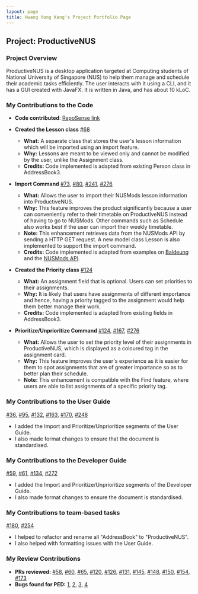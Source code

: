```yaml
---
layout: page
title: Hwang Yong Kang's Project Portfolio Page
---
```


## Project: ProductiveNUS

### Project Overview

ProductiveNUS is a desktop application targeted at Computing students of National University of Singapore (NUS) to help them manage and schedule their academic tasks efficiently. The user interacts with it using a CLI, and it has a GUI created with JavaFX. It is written in Java, and has about 10 kLoC.

### My Contributions to the Code

* **Code contributed**: [RepoSense link](https://nus-cs2103-ay2021s1.github.io/tp-dashboard/#breakdown=true&search=hyngkng)

* **Created the Lesson class**
  [\#68](https://github.com/AY2021S1-CS2103T-F11-3/tp/pull/68/files)
  * **What:** A separate class that stores the user's lesson information which will be imported using an import feature.
  * **Why:** Lessons are meant to be viewed only and cannot be modified by the user, unlike the Assignment class.
  * **Credits:** Code implemented is adapted from existing Person class in AddressBook3.

* **Import Command**
  [\#73](https://github.com/AY2021S1-CS2103T-F11-3/tp/pull/73/files),
  [\#80](https://github.com/AY2021S1-CS2103T-F11-3/tp/pull/80/files),
  [\#241](https://github.com/AY2021S1-CS2103T-F11-3/tp/pull/241/files),
  [\#276](https://github.com/AY2021S1-CS2103T-F11-3/tp/pull/276/files)
  * **What:** Allows the user to import their NUSMods lesson information into ProductiveNUS.
  * **Why:** This feature improves the product significantly because a user can conveniently refer to their timetable on ProductiveNUS instead of having to go to NUSMods. Other commands such as Schedule also works best if the user can import their weekly timetable.
  * **Note:** This enhancement retrieves data from the NUSMods API by sending a HTTP GET request. A new model class Lesson is also implemented to support the import command.
  * **Credits:** Code implemented is adapted from examples on [Baldeung](https://www.baeldung.com/java-http-request) and the [NUSMods API](https://api.nusmods.com/v2/).

* **Created the Priority class**
  [\#124](https://github.com/AY2021S1-CS2103T-F11-3/tp/pull/124/files)
    * **What:** An assignment field that is optional. Users can set priorities to their assignments.
    * **Why:** It is likely that users have assignments of different importance and hence, having a priority tagged to the assignment would help them better manage their work.
    * **Credits:** Code implemented is adapted from existing fields in AddressBook3.

* **Prioritize/Unprioritize Command**
  [\#124](https://github.com/AY2021S1-CS2103T-F11-3/tp/pull/124/files),
  [\#167](https://github.com/AY2021S1-CS2103T-F11-3/tp/pull/167/files),
  [\#276](https://github.com/AY2021S1-CS2103T-F11-3/tp/pull/276/files)
    * **What:** Allows the user to set the priority level of their assignments in ProductiveNUS, which is displayed as a coloured tag in the assignment card.
    * **Why:** This feature improves the user's experience as it is easier for them to spot assignments that are of greater importance so as to better plan their schedule.
    * **Note:** This enhancement is compatible with the Find feature, where users are able to list assignments of a specific priority tag.

### My Contributions to the User Guide
  [\#36](https://github.com/AY2021S1-CS2103T-F11-3/tp/pull/36/files),
  [\#95](https://github.com/AY2021S1-CS2103T-F11-3/tp/pull/95/files),
  [\#132](https://github.com/AY2021S1-CS2103T-F11-3/tp/pull/132/files),
  [\#163](https://github.com/AY2021S1-CS2103T-F11-3/tp/pull/163/files),
  [\#170](https://github.com/AY2021S1-CS2103T-F11-3/tp/pull/170/files),
  [\#248](https://github.com/AY2021S1-CS2103T-F11-3/tp/pull/248/files)
  * I added the Import and Prioritize/Unprioritize segments of the User Guide.
  * I also made format changes to ensure that the document is standardised.

### My Contributions to the Developer Guide
  [\#59](https://github.com/AY2021S1-CS2103T-F11-3/tp/pull/59/files),
  [\#61](https://github.com/AY2021S1-CS2103T-F11-3/tp/pull/61/files),
  [\#134](https://github.com/AY2021S1-CS2103T-F11-3/tp/pull/134/files),
  [\#272](https://github.com/AY2021S1-CS2103T-F11-3/tp/pull/272/files)
  * I added the Import and Prioritize/Unprioritize segments of the Developer Guide.
  * I also made format changes to ensure the document is standardised.

### My Contributions to team-based tasks
  [\#180](https://github.com/AY2021S1-CS2103T-F11-3/tp/pull/180/files),
  [\#254](https://github.com/AY2021S1-CS2103T-F11-3/tp/pull/254/files)
  * I helped to refactor and rename all "AddressBook" to "ProductiveNUS".
  * I also helped with formatting issues with the User Guide.

### My Review Contributions
  * **PRs reviewed:**
    [\#58](https://github.com/AY2021S1-CS2103T-F11-3/tp/pull/58),
    [\#60](https://github.com/AY2021S1-CS2103T-F11-3/tp/pull/60),
    [\#65](https://github.com/AY2021S1-CS2103T-F11-3/tp/pull/65),
    [\#120](https://github.com/AY2021S1-CS2103T-F11-3/tp/pull/120),
    [\#126](https://github.com/AY2021S1-CS2103T-F11-3/tp/pull/126),
    [\#131](https://github.com/AY2021S1-CS2103T-F11-3/tp/pull/131),
    [\#145](https://github.com/AY2021S1-CS2103T-F11-3/tp/pull/145),
    [\#148](https://github.com/AY2021S1-CS2103T-F11-3/tp/pull/148),
    [\#150](https://github.com/AY2021S1-CS2103T-F11-3/tp/pull/150),
    [\#154](https://github.com/AY2021S1-CS2103T-F11-3/tp/pull/154),
    [\#173](https://github.com/AY2021S1-CS2103T-F11-3/tp/pull/173)
  * **Bugs found for PED:**
    [1](https://github.com/hyngkng/ped/issues/1),
    [2](https://github.com/hyngkng/ped/issues/2),
    [3](https://github.com/hyngkng/ped/issues/3),
    [4](https://github.com/hyngkng/ped/issues/4)
